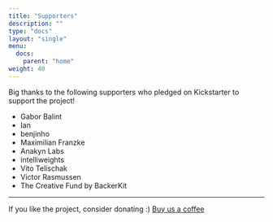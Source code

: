 ```yaml
---
title: "Supporters"
description: ""
type: "docs"
layout: "single"
menu:
  docs:
    parent: "home"
weight: 40
---
```


Big thanks to the following supporters who pledged on Kickstarter to support the project!

- Gabor Balint
- Ian
- benjinho
- Maximilian Franzke
- Anakyn Labs
- intelliweights
- Vito Telischak
- Victor Rasmussen
- The Creative Fund by BackerKit

---

If you like the project, consider donating :)
[Buy us a coffee](https://www.paypal.me/martonborzak)
